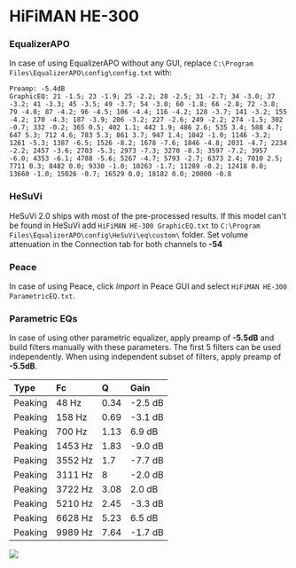 # HiFiMAN HE-300

### EqualizerAPO
In case of using EqualizerAPO without any GUI, replace `C:\Program Files\EqualizerAPO\config\config.txt`
with:
```
Preamp: -5.4dB
GraphicEQ: 21 -1.5; 23 -1.9; 25 -2.2; 28 -2.5; 31 -2.7; 34 -3.0; 37 -3.2; 41 -3.3; 45 -3.5; 49 -3.7; 54 -3.0; 60 -1.8; 66 -2.8; 72 -3.8; 79 -4.0; 87 -4.2; 96 -4.5; 106 -4.4; 116 -4.2; 128 -3.7; 141 -3.2; 155 -4.2; 170 -4.3; 187 -3.9; 206 -3.2; 227 -2.6; 249 -2.2; 274 -1.5; 302 -0.7; 332 -0.2; 365 0.5; 402 1.1; 442 1.9; 486 2.6; 535 3.4; 588 4.7; 647 5.3; 712 4.6; 783 5.3; 861 3.7; 947 1.4; 1042 -1.0; 1146 -3.2; 1261 -5.3; 1387 -6.5; 1526 -8.2; 1678 -7.6; 1846 -4.8; 2031 -4.7; 2234 -2.2; 2457 -3.6; 2703 -5.3; 2973 -7.3; 3270 -8.3; 3597 -7.2; 3957 -6.0; 4353 -6.1; 4788 -5.6; 5267 -4.7; 5793 -2.7; 6373 2.4; 7010 2.5; 7711 0.3; 8482 0.0; 9330 -1.0; 10263 -1.7; 11289 -0.2; 12418 0.0; 13660 -1.0; 15026 -0.7; 16529 0.0; 18182 0.0; 20000 -0.8
```

### HeSuVi
HeSuVi 2.0 ships with most of the pre-processed results. If this model can't be found in HeSuVi add
`HiFiMAN HE-300 GraphicEQ.txt` to `C:\Program Files\EqualizerAPO\config\HeSuVi\eq\custom\` folder.
Set volume attenuation in the Connection tab for both channels to **-54**

### Peace
In case of using Peace, click *Import* in Peace GUI and select `HiFiMAN HE-300 ParametricEQ.txt`.

### Parametric EQs
In case of using other parametric equalizer, apply preamp of **-5.5dB** and build filters manually
with these parameters. The first 5 filters can be used independently.
When using independent subset of filters, apply preamp of **-5.5dB**.

| Type    | Fc      |    Q | Gain    |
|:--------|:--------|:-----|:--------|
| Peaking | 48 Hz   | 0.34 | -2.5 dB |
| Peaking | 158 Hz  | 0.69 | -3.1 dB |
| Peaking | 700 Hz  | 1.13 | 6.9 dB  |
| Peaking | 1453 Hz | 1.83 | -9.0 dB |
| Peaking | 3552 Hz | 1.7  | -7.7 dB |
| Peaking | 3111 Hz | 8    | -2.0 dB |
| Peaking | 3722 Hz | 3.08 | 2.0 dB  |
| Peaking | 5210 Hz | 2.45 | -3.3 dB |
| Peaking | 6628 Hz | 5.23 | 6.5 dB  |
| Peaking | 9989 Hz | 7.64 | -1.7 dB |

![](https://raw.githubusercontent.com/jaakkopasanen/AutoEq/master/results/innerfidelity/sbaf-serious/HiFiMAN%20HE-300/HiFiMAN%20HE-300.png)